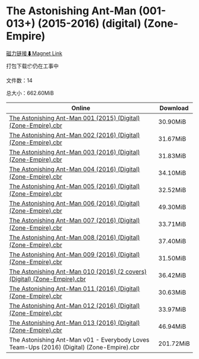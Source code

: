 # The Astonishing Ant-Man (001-013+) (2015-2016) (digital) (Zone-Empire)

[磁力链接⬇Magnet Link](magnet:?xt=urn:btih:04e429043f1d663b18f3263b949abaef293d4711&dn=The%20Astonishing%20Ant-Man%20%28001-013%2B%29%20%282015-2016%29%20%28digital%29%20%28Zone-Empire%29)

打包下载📦仍在工事中

文件数：14

总大小：662.60MiB

Online | Download
--- | ---
[The Astonishing Ant-Man 001 (2015) (Digital) (Zone-Empire).cbr](https://github.com/alicewish/markdown/blob/master/comic/Astonishing-Ant-Man-001-2015-Digital-Zone-Empire-cbr.md) | 30.90MiB
[The Astonishing Ant-Man 002 (2016) (Digital) (Zone-Empire).cbr](https://github.com/alicewish/markdown/blob/master/comic/Astonishing-Ant-Man-002-2016-Digital-Zone-Empire-cbr.md) | 31.67MiB
[The Astonishing Ant-Man 003 (2016) (Digital) (Zone-Empire).cbr](https://github.com/alicewish/markdown/blob/master/comic/Astonishing-Ant-Man-003-2016-Digital-Zone-Empire-cbr.md) | 31.83MiB
[The Astonishing Ant-Man 004 (2016) (Digital) (Zone-Empire).cbr](https://github.com/alicewish/markdown/blob/master/comic/Astonishing-Ant-Man-004-2016-Digital-Zone-Empire-cbr.md) | 34.10MiB
[The Astonishing Ant-Man 005 (2016) (Digital) (Zone-Empire).cbr](https://github.com/alicewish/markdown/blob/master/comic/Astonishing-Ant-Man-005-2016-Digital-Zone-Empire-cbr.md) | 32.52MiB
[The Astonishing Ant-Man 006 (2016) (Digital) (Zone-Empire).cbr](https://github.com/alicewish/markdown/blob/master/comic/Astonishing-Ant-Man-006-2016-Digital-Zone-Empire-cbr.md) | 49.30MiB
[The Astonishing Ant-Man 007 (2016) (Digital) (Zone-Empire).cbr](https://github.com/alicewish/markdown/blob/master/comic/Astonishing-Ant-Man-007-2016-Digital-Zone-Empire-cbr.md) | 33.71MiB
[The Astonishing Ant-Man 008 (2016) (Digital) (Zone-Empire).cbr](https://github.com/alicewish/markdown/blob/master/comic/Astonishing-Ant-Man-008-2016-Digital-Zone-Empire-cbr.md) | 37.40MiB
[The Astonishing Ant-Man 009 (2016) (Digital) (Zone-Empire).cbr](https://github.com/alicewish/markdown/blob/master/comic/Astonishing-Ant-Man-009-2016-Digital-Zone-Empire-cbr.md) | 31.50MiB
[The Astonishing Ant-Man 010 (2016) (2 covers) (Digital) (Zone-Empire).cbr](https://github.com/alicewish/markdown/blob/master/comic/Astonishing-Ant-Man-010-2016-2-covers-Digital-Zone-Empire-cbr.md) | 36.42MiB
[The Astonishing Ant-Man 011 (2016) (Digital) (Zone-Empire).cbr](https://github.com/alicewish/markdown/blob/master/comic/Astonishing-Ant-Man-011-2016-Digital-Zone-Empire-cbr.md) | 30.63MiB
[The Astonishing Ant-Man 012 (2016) (Digital) (Zone-Empire).cbr](https://github.com/alicewish/markdown/blob/master/comic/Astonishing-Ant-Man-012-2016-Digital-Zone-Empire-cbr.md) | 33.97MiB
[The Astonishing Ant-Man 013 (2016) (Digital) (Zone-Empire).cbr](https://github.com/alicewish/markdown/blob/master/comic/Astonishing-Ant-Man-013-2016-Digital-Zone-Empire-cbr.md) | 46.94MiB
The Astonishing Ant-Man v01 - Everybody Loves Team-Ups (2016) (Digital) (Zone-Empire).cbr | 201.72MiB